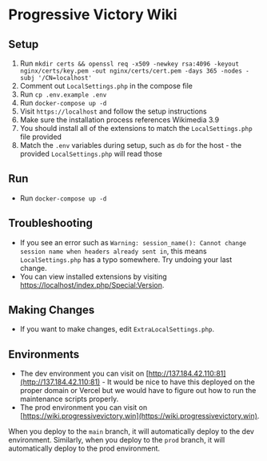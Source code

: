 # Progressive Victory Wiki

## Setup

1. Run `mkdir certs && openssl req -x509 -newkey rsa:4096 -keyout nginx/certs/key.pem -out nginx/certs/cert.pem -days 365 -nodes -subj '/CN=localhost'`
2. Comment out `LocalSettings.php` in the compose file
3. Run `cp .env.example .env`
4. Run `docker-compose up -d`
5. Visit `https://localhost` and follow the setup instructions
6. Make sure the installation process references Wikimedia 3.9
7. You should install all of the extensions to match the `LocalSettings.php` file provided
8. Match the `.env` variables during setup, such as `db` for the host - the provided `LocalSettings.php` will read those

## Run

* Run `docker-compose up -d`

## Troubleshooting

* If you see an error such as `Warning: session_name(): Cannot change session name when headers already sent in`, this means `LocalSettings.php` has a typo somewhere. Try undoing your last change.
* You can view installed extensions by visiting [https://localhost/index.php/Special:Version](https://localhost/index.php/Special:Version).

## Making Changes

* If you want to make changes, edit `ExtraLocalSettings.php`.

## Environments

* The dev environment you can visit on [http://137.184.42.110:81](http://137.184.42.110:81) - It would be nice to have this deployed on the proper domain or Vercel but we would have to figure out how to run the maintenance scripts properly.
* The prod environment you can visit on [https://wiki.progressivevictory.win](https://wiki.progressivevictory.win).

When you deploy to the `main` branch, it will automatically deploy to the dev environment. Similarly, when you deploy to the `prod` branch, it will automatically deploy to the prod environment.
